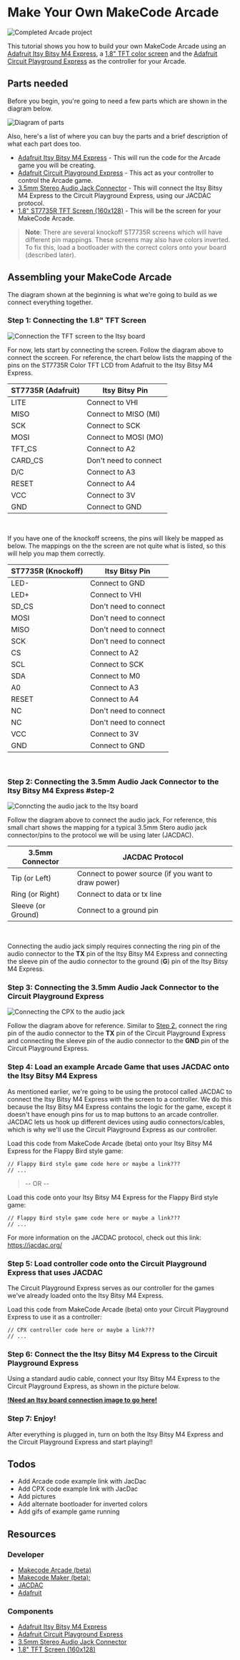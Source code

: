 # Make Your Own MakeCode Arcade

![Completed Arcade project](/static/tutorials/make-your-own-arcade/completed.png)

This tutorial shows you how to build your own MakeCode Arcade using an [Adafruit Itsy Bitsy M4 Express](https://www.adafruit.com/product/3800/), a [1.8" TFT color screen](https://www.adafruit.com/product/358/) and the [Adafruit Circuit Playground Express](https://www.adafruit.com/product/3333/) as the controller for your Arcade.

## Parts needed

Before you begin, you're going to need a few parts which are shown in the diagram below.

![Diagram of parts](/static/tutorials/make-your-own-arcade/parts-needed.png)

Also, here's a list of where you can buy the parts and a brief description of what each part does too.

* [Adafruit Itsy Bitsy M4 Express](https://www.adafruit.com/product/3800/) - This will run the code for the Arcade game you will be creating.
* [Adafruit Circuit Playground Express](https://www.adafruit.com/product/3333/) - This act as your controller to control the Arcade game.
* [3.5mm Stereo Audio Jack Connector](https://www.adafruit.com/product/2791/) - This will connect the Itsy Bitsy M4 Express to the Circuit Playground Express, using our JACDAC protocol. 
* [1.8" ST7735R TFT Screen (160x128)](https://www.adafruit.com/product/358/) - This will be the screen for your MakeCode Arcade.
>**Note**: There are several knockoff ST7735R screens which will have different pin mappings. These screens may also have colors inverted. To fix this, load a bootloader with the correct colors onto your board (described later).

## Assembling your MakeCode Arcade

The diagram shown at the beginning is what we're going to build as we connect everything together.

### Step 1: Connecting the 1.8" TFT Screen

![Connection the TFT screen to the Itsy board](/static/tutorials/make-your-own-arcade/step1-connect-screen.png)

For now, lets start by connecting the screen. Follow the diagram above to connect the sccreen. For reference, the chart below lists the mapping of the pins on the ST7735R Color TFT LCD from Adafruit to the Itsy Bitsy M4 Express.

| ST7735R (Adafruit)  | Itsy Bitsy Pin|
| ------ | ------ |
| LITE | Connect to VHI |
| MISO |Connect to MISO (MI)  |
| SCK | Connect to SCK |
| MOSI | Connect to MOSI (MO) |
| TFT_CS | Connect to A2 |
| CARD_CS | Don't need to connect |
| D/C | Connect to A3 |
| RESET | Connect to A4 |
| VCC | Connect to 3V |
| GND | Connect to GND |
<br/>

If you have one of the knockoff screens, the pins will likely be mapped as below. The mappings on the the screen are not quite what is listed, so this will help you map them correctly.

| ST7735R (Knockoff) | Itsy Bitsy Pin|
| ------ | ------ |
| LED- | Connect to GND |
| LED+ | Connect to VHI |
| SD_CS | Don't need to connect |
| MOSI | Don't need to connect |
| MISO | Don't need to connect |
| SCK | Don't need to connect |
| CS | Connect to A2 |
| SCL | Connect to SCK |
| SDA | Connect to M0 |
| A0 | Connect to A3 |
| RESET | Connect to A4 |
| NC | Don't need to connect  |
| NC | Don't need to connect  |
| VCC | Connect to 3V |
| GND | Connect to GND |
<br/>

### Step 2: Connecting the 3.5mm Audio Jack Connector to the Itsy Bitsy M4 Express #step-2

![Conncting the audio jack to the Itsy board](/static/tutorials/make-your-own-arcade/step2-hooking-up-jacdac.png)

Follow the diagram above to connect the audio jack.  For reference, this small chart shows the mapping for a typical 3.5mm Stero audio jack connector/pins to the protocol we will be using later (JACDAC). 

| 3.5mm Connector | JACDAC Protocol|
| ------ | ------ |
| Tip (or Left) | Connect to power source (if you want to draw power) |
| Ring (or Right) | Connect to data or tx line |
| Sleeve (or Ground) | Connect to a ground pin|
<br/>

Connecting the audio jack simply requires connecting the ring pin of the audio connector to the **TX** pin of the Itsy Bitsy M4 Express and connecting the sleeve pin of the audio connector to the ground (**G**) pin of the Itsy Bitsy M4 Express.

### Step 3: Connecting the 3.5mm Audio Jack Connector to the Circuit Playground Express

![Connecting the CPX to the audio jack](/static/tutorials/make-your-own-arcade/step3-hooking-up-cpx.png)

Follow the diagram above for reference. Similar to [Step 2](#step-2), connect the ring pin of the audio connector to the **TX** pin of the Circuit Playground Express and connecting the sleeve pin of the audio connector to the **GND** pin of the Circuit Playground Express.

### Step 4: Load an example Arcade Game that uses JACDAC onto the Itsy Bitsy M4 Express

As mentioned earlier, we're going to be using the protocol called JACDAC to connect the Itsy Bitsy M4 Express with the screen to a controller. We do this because the Itsy Bitsy M4 Express contains the logic for the game, except it doesn't have enough pins for us to map buttons to an arcade controller. JACDAC lets us hook up different devices using audio connectors/cables, which is why we'll use the Circuit Playground Express as our controller.

Load this code from MakeCode Arcade (beta) onto your Itsy Bitsy M4 Express for the Flappy Bird style game:

```typescript-ignore
// Flappy Bird style game code here or maybe a link???
// ...
```

>-- OR --
  
Load this code onto your Itsy Bitsy M4 Express for the Flappy Bird style game:

```typescript-ignore
// Flappy Bird style game code here or maybe a link???
// ...
```
 
For more information on the JACDAC protocol, check out this link: https://jacdac.org/

### Step 5: Load controller code onto the Circuit Playground Express that uses JACDAC

The Circuit Playground Express serves as our controller for the games we've already loaded onto the Itsy Bitsy M4 Express. 

Load this code from MakeCode Arcade (beta) onto your Circuit Playground Express to use it as a controller:

```typescript-ignore
// CPX controller code here or maybe a link???
// ...
```

### Step 6: Connect the the Itsy Bitsy M4 Express to the Circuit Playground Express

Using a standard audio cable, connect your Itsy Bitsy M4 Express to the Circuit Playground Express, as shown in the picture below.

**[!Need an Itsy board connection image to go here!](#)**

### Step 7: Enjoy!

After everything is plugged in, turn on both the Itsy Bitsy M4 Express and the Circuit Playground Express and start playing!!

## Todos

* Add Arcade code example link with JacDac
* Add CPX code example link with JacDac
* Add pictures
* Add alternate bootloader for inverted colors
* Add gifs of example game running

## Resources

### Developer

* [Makecode Arcade (beta)](https://arcade.makecode.com/beta)
* [Makecode Maker (beta):](https://maker.makecode.com/beta)
* [JACDAC](https://jacdac.org/)
* [Adafruit](https://www.adafruit.com)

### Components

* [Adafruit Itsy Bitsy M4 Express](https://www.adafruit.com/product/3800/)
* [Adafruit Circuit Playground Express](https://www.adafruit.com/product/3333/)
* [3.5mm Stereo Audio Jack Connector](https://www.adafruit.com/product/2791/)
* [1.8" TFT Screen (160x128)](https://www.adafruit.com/product/358/)
